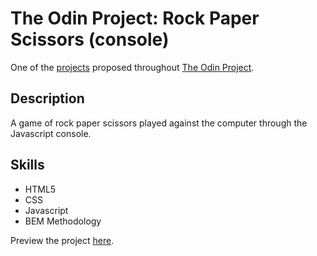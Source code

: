 # The Odin Project: Rock Paper Scissors (console)

One of the [projects](https://www.theodinproject.com/lessons/foundations-rock-paper-scissors) proposed throughout [The Odin Project](https://www.theodinproject.com/).

## Description

A game of rock paper scissors played against the computer through the Javascript console.

## Skills

* HTML5
* CSS
* Javascript
* BEM Methodology

Preview the project [here](https://monalisanpereira.github.io/odin-rock-paper-scissors/).